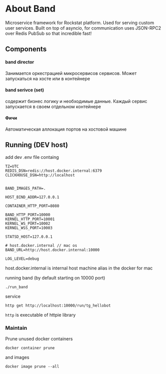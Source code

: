 # About Band

Microservice framework for Rockstat platform. Used for serving custom user services.
Built on top of asyncio, for communication uses JSON-RPC2 over Redis PubSub so that incredible fast!


## Components

#### band director

Занимается оркестрацией микросервисов сервисов.
Может запускаться на хосте или в контейнере

#### band serivce (set)

содержит бизнес логику и необходимые данные. 
Каждый сервис запускается в своем отдельном контейнере

#### Фичи

Автоматическая аллокация портов на хостовой машине



## Running (DEV host)

add dev .env file containg

    TZ=UTC
    REDIS_DSN=redis://host.docker.internal:6379
    CLICKHOUSE_DSN=http://localhost


    BAND_IMAGES_PATH=.

    HOST_BIND_ADDR=127.0.0.1

    CONTAINER_HTTP_PORT=8080

    BAND_HTTP_PORT=10000
    KERNEL_HTTP_PORT=10001
    KERNEL_WS_PORT=10002
    KERNEL_WSS_PORT=10003

    STATSD_HOST=127.0.0.1

    # host.docker.internal // mac os
    BAND_URL=http://host.docker.internal:10000

    LOG_LEVEL=debug


host.docker.internal is internal host machine alias in the docker for mac


running band (by default starting on 10000 port)

    ./run_band

service 

    http get http://localhost:10000/run/tg_hellobot

`http` is executable of httpie library

### Maintain

Prune unused docker containers

    docker container prune
    
and images

    docker image prune --all

